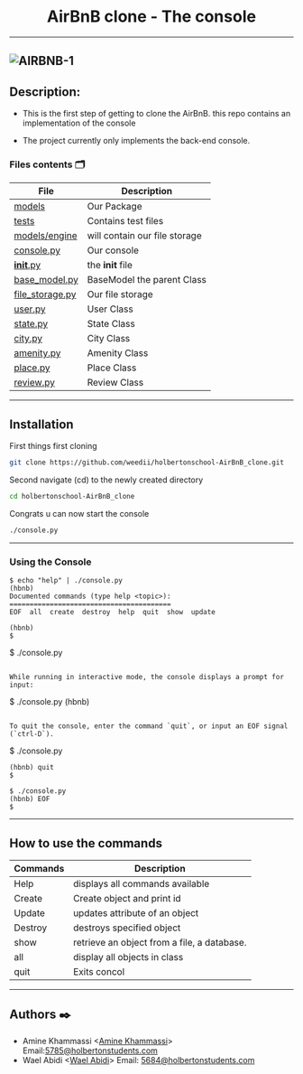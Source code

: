 <h1 align="center">AirBnB clone - The console</h1>

---
![AIRBNB-1](https://scontent.ftun9-1.fna.fbcdn.net/v/t1.15752-9/332943001_1148770339848776_1838865706291267138_n.png?_nc_cat=102&ccb=1-7&_nc_sid=ae9488&_nc_ohc=79i4d4CnptoAX9aNJcs&tn=fu1T55lF8FGUQoRe&_nc_ht=scontent.ftun9-1.fna&oh=03_AdTwcypcHtPJ3cyPPMCOZeibmEqIYDbrtDYVvrcH04CCJQ&oe=641F0242)
---


## Description:

- This is the first step of getting to clone the AirBnB. this repo contains an implementation of the console

- The project currently only implements the back-end console.


### Files contents :card_index_dividers:

| File                                               | Description                   |
| -------------------------------------------------- | ----------------------------- |
| [models](./models/)                                | Our Package                   |
| [tests](./tests/)                                  | Contains test files           |
| [models/engine](./models/engine/)                  | will contain our file storage |
| [console.py](./console.py)                         | Our console                   |
| [__init__.py](./models/__init__.py)                | the __init__ file             |
| [base_model.py](./models/base_model.py)            | BaseModel the parent Class    |
| [file_storage.py](./models/engine/file_storage.py) | Our file storage              |
| [user.py](./models/user.py)                        | User Class                    |
| [state.py](./models/state.py)                      | State Class                   |
| [city.py](./models/city.py)                        | City Class                    |
| [amenity.py](./models/amenity.py)                  | Amenity Class                 |
| [place.py](./models/place.py)                      | Place Class                   |
| [review.py](./models/review.py)                    | Review Class                  |

---

## Installation

First things first cloning

```bash
git clone https://github.com/weedii/holbertonschool-AirBnB_clone.git
```
Second navigate (cd) to the newly created directory
```bash
cd holbertonschool-AirBnB_clone 
``` 
Congrats u can now start the console
```bash
./console.py 
```

---

### Using the Console

```
$ echo "help" | ./console.py
(hbnb) 
Documented commands (type help <topic>):
========================================
EOF  all  create  destroy  help  quit  show  update

(hbnb) 
$

```
$ ./console.py
```

While running in interactive mode, the console displays a prompt for input:

```
$ ./console.py
(hbnb) 
```

To quit the console, enter the command `quit`, or input an EOF signal 
(`ctrl-D`).

```
$ ./console.py

```
(hbnb) quit
$
```

```
$ ./console.py
(hbnb) EOF
$
```

---

## How to use the commands

| Commands | Description                                 |
| -------- | ------------------------------------------- |
| Help     | displays all commands available             |
| Create   | Create object and print id                  |
| Update   | updates attribute of an object              |
| Destroy  | destroys specified object                   |
| show     | retrieve an object from a file, a database. |
| all      | display all objects in class                |
| quit     | Exits concol                                |

---

## Authors :black_nib:
* Amine Khammassi <[Amine Khammassi](https://github.com/aminekham)> Email:<5785@holbertonstudents.com>
* Wael Abidi <[Wael Abidi](https://github.com/weedii)> Email: <5684@holbertonstudents.com>
